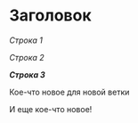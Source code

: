 # Заголовок

*Строка 1*

*Строка 2*

**_Строка 3_**

Кое-что новое для новой ветки

И еще кое-что новое!

